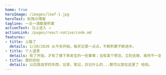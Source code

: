 ```yaml
---
home: true
heroImage: /images/leaf-1.jpg
heroText: 秋殇の博客
tagline: 一点一滴都是积累
actionText: 马上进入 →
actionLink: /pages/react-native/code.md
features:
- title: 上路了
  details: 1/20/2020 从今天开始，每天记录一点点，不断积累不断进步。
- title: 个人语录
  details: 有了开始，才有了接下来发生的一些事情；当有某个想法，立刻去做，虽然不一定能够实现，但某些地方，跟以前已经不同了。
- title: 我的目标
  details: 以后我自学的东西，记录，笔记，日记什么的...都可以放在这里了 哈哈。
---
```

<!-- 
<ClientOnly>
  <BottomData/>
</ClientOnly> -->
